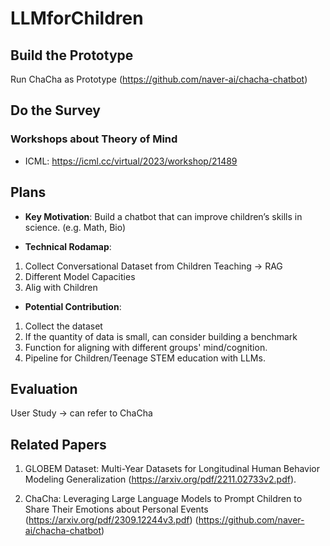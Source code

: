# LLMforChildren


## Build the Prototype
Run ChaCha as Prototype (https://github.com/naver-ai/chacha-chatbot)

## Do the Survey
### Workshops about Theory of Mind
- ICML: https://icml.cc/virtual/2023/workshop/21489 

## Plans
- **Key Motivation**: Build a chatbot that can improve children’s skills in science. (e.g. Math, Bio)

- **Technical Rodamap**: 
1. Collect Conversational Dataset from Children Teaching -> RAG
2. Different Model Capacities
3. Alig with Children

- **Potential Contribution**:
1. Collect the dataset
2. If the quantity of data is small, can consider building a benchmark
3. Function for aligning with different groups' mind/cognition.
4. Pipeline for Children/Teenage STEM education with LLMs.

## Evaluation
User Study -> can refer to ChaCha



## Related Papers
1. GLOBEM Dataset: Multi-Year Datasets for Longitudinal
Human Behavior Modeling Generalization (https://arxiv.org/pdf/2211.02733v2.pdf).

2. ChaCha: Leveraging Large Language Models to Prompt Children to Share Their Emotions about Personal Events (https://arxiv.org/pdf/2309.12244v3.pdf) (https://github.com/naver-ai/chacha-chatbot)

